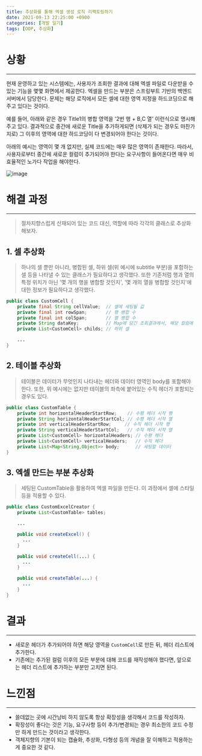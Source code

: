 ```yaml
---
title: 추상화를 통해 엑셀 생성 로직 리팩토링하기
date: 2021-09-13 22:25:00 +0900
categories: [개발 일기]
tags: [OOP, 추상화]
---
```



# 상황
---
현재 운영하고 있는 시스템에는, 사용자가 조회한 결과에 대해 엑셀 파일로 다운받을 수 있는 기능을 몇몇 화면에서 제공한다.
엑셀을 만드는 부분은 스프링부트 기반의 백엔드 서버에서 담당한다. 문제는 해당 로직에서 모든 셀에 대한 영역 지정을 하드코딩으로 해주고 있다는 것이다. <br>

예를 들어, 아래와 같은 경우 Title1의 병합 영역을 '2번 행 + B,C 열' 이런식으로 명시해주고 있다.
결과적으로 중간에 새로운 Title을 추가하게되면 (삭제가 되는 경우도 마찬가지로) 그 이후의 영역에 대한 하드코딩이 다 변경되어야 한다는 것이다. <br>

아래의 예시는 영역이 몇 개 없지만, 실제 코드에는 매우 많은 영역이 존재한다. 따라서, 사용자로부터 중간에 새로운 컬럼이 추가되어야 한다는 요구사항이 들어온다면
매우 비효율적인 노가다 작업을 해야한다.

![image](https://user-images.githubusercontent.com/64415489/134370866-34bc8ba7-9547-46b1-8343-5165f34f464a.png)

# 해결 과정
---
> 절차지향스럽게 산재되어 있는 코드 대신, 역할에 따라 각각의 클래스로 추상화해보자.

## 1. 셀 추상화
> 하나의 셀 뿐만 아니라, 병합된 셀, 하위 셀(위 예시에 subtitle 부분)을 포함하는 셀 등을 나타낼 수 있는 클래스가 필요하다고 생각했다.
> 또한 기존처럼 행과 열의 특정 위치가 아닌 '몇 개의 행을 병합할 것인지', '몇 개의 열을 병합할 것인지'에 대한 정보가 필요하다고 생각했다.

```java
public class CustomCell {
    private final String cellValue;  // 셀에 세팅될 값
    private final int rowSpan;       // 행 병합 수
    private final int colSpan;       // 열 병합 수
    private String dataKey;          // Map에 담긴 조회결과에서, 해당 컬럼에 세팅되어야할 데이터를 가져오기 위한 key값
    private List<CustomCell> childs; // 하위 셀

    ...
}
```

## 2. 테이블 추상화
> 테이블은 데이터가 무엇인지 나타내는 헤더와 데이터 영역인 body를 포함해야한다.
> 또한, 위 예시에는 없지만 테이블의 좌측에 붙어있는 수직 헤더가 포함되는 경우도 있다.

```java
public class CustomTable {
    private int horizontalHeaderStartRow;    // 수평 헤더 시작 행
    private String horizontalHeaderStartCol; // 수평 헤더 시작 열
    private int verticalHeaderStartRow;     // 수직 헤더 시작 행
    private String verticalHeaderStartCol;   // 수직 헤더 시작 열
    private List<CustomCell> horizontalHeaders; // 수평 헤더
    private List<CustomCell> verticalHeaders;   // 수직 헤더
    private List<Map<String,Object>> body;      // 세팅할 데이터
}

```

## 3. 엑셀 만드는 부분 추상화
> 세팅된 CustomTable을 활용하여 엑셀 파일을 만든다. 이 과정에서 셀에 스타일 등을 적용할 수 있다.

```java
public class CustomExcelCreator {
    private List<CustomTable> tables;

    ...

    public void createExcel() {
      ...
    }

    public void createCell(...) {
      ...
    }

    public void createTable(...) {
      ...
    }
}
```

# 결과
---
- 새로운 헤더가 추가되어야 하면 해당 영역을 `CustomCell`로 만든 뒤, 헤더 리스트에 추가한다.
- 기존에는 추가된 컬럼 이후의 모든 부분에 대해 코드를 재작성해야 했다면, 앞으로는 헤더 리스트에 추가하는 부분만 고치면 된다.


# 느낀점
---
- 쓸데없는 곳에 시간낭비 하지 않도록 항상 확장성을 생각해서 코드를 작성하자.
- 확장성이 좋다는 것은 기능, 요구사항 등이 추가/변경되는 경우 최소한의 코드 수정만 하게 만드는 것이라고 생각한다.
- 객체지향의 기본이 되는 캡슐화, 추상화, 다형성 등의 개념을 잘 이해하고 적용하는게 중요한 것 같다.
